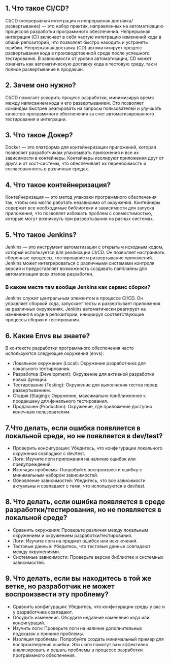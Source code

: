 ## 1. Что такое CI/CD?
CI/CD (непрерывная интеграция и непрерывная доставка/развертывание) — это набор практик, направленных на автоматизацию процессов разработки программного обеспечения. Непрерывная интеграция (CI) включает в себя частую интеграцию изменений кода в общий репозиторий, что позволяет быстро находить и устранять ошибки. Непрерывная доставка (CD) автоматизирует процесс развертывания кода в производственной среде после успешного тестирования. В зависимости от уровня автоматизации, CD может означать как автоматическую доставку кода в тестовую среду, так и полное развертывание в продакшн.
## 2. Зачем оно нужно?
CI/CD помогает ускорить процесс разработки, минимизируя время между написанием кода и его развертыванием. Это позволяет командам быстрее реагировать на запросы пользователей и улучшать качество программного обеспечения за счет автоматизированного тестирования и интеграции.
## 3. Что такое Докер?
Docker — это платформа для контейнеризации приложений, которая позволяет разработчикам упаковывать приложения и все их зависимости в контейнеры. Контейнеры изолируют приложения друг от друга и от хост-системы, что обеспечивает их переносимость и согласованность в различных средах.
## 4. Что такое контейнеризация?
Контейнеризация — это метод упаковки программного обеспечения так, чтобы оно могло работать независимо от окружения. Контейнеры содержат все необходимые библиотеки и зависимости для запуска приложения, что позволяет избежать проблем с совместимостью, которые могут возникнуть при развертывании на разных системах.
## 5. Что такое Jenkins?
Jenkins — это инструмент автоматизации с открытым исходным кодом, который используется для реализации CI/CD. Он позволяет настраивать сборочные процессы, тестирование и развертывание приложений. Jenkins может интегрироваться с различными системами контроля версий и предоставляет возможность создавать пайплайны для автоматизации всех этапов разработки.
### В каком месте там вообще Jenkins как сервис сборки?
Jenkins служит центральным элементом в процессе CI/CD. Он управляет сборкой кода, запускает тесты и развертывает приложения на различных окружениях. Jenkins автоматически реагирует на изменения в коде в репозитории, инициируя соответствующие процессы сборки и тестирования.
## 6. Какие Envs вы знаете?
В контексте разработки программного обеспечения часто используются следующие окружения (envs):
* Локальное окружение (Local): Окружение разработчика для локального тестирования.
* Разработка (Development): Окружение для активной разработки новых функций.
* Тестирование (Testing): Окружение для выполнения тестов перед развертыванием.
* Стадия (Staging): Окружение, максимально приближенное к продакшену для финального тестирования.
* Продакшен (Production): Окружение, где приложение доступно конечным пользователям.
## 7.Что делать, если ошибка появляется в локальной среде, но не появляется в dev/test?
* Проверить конфигурации: Убедитесь, что конфигурации локального окружения совпадают с dev/test.
* Логи: Изучите логи приложения на наличие ошибок или предупреждений.
* Изоляция проблемы: Попробуйте воспроизвести ошибку с минимальным набором зависимостей.
* Обновление зависимостей: Убедитесь, что все зависимости актуальны и совпадают с теми, что используются в dev/test.
## 8. Что делать, если ошибка появляется в среде разработки/тестирования, но не появляется в локальной среде?
* Сравнить окружения: Проверьте различия между локальным окружением и окружением разработки/тестирования.
* Логи: Изучите логи на предмет ошибок или исключений.
* Тестовые данные: Убедитесь, что тестовые данные совпадают между окружениями.
* Системные зависимости: Проверьте версии библиотек и системных зависимостей.
## 9. Что делать, если вы находитесь в той же ветке, но разработчик не может воспроизвести эту проблему?
* Сравнить конфигурации: Убедитесь, что конфигурации среды у вас и у разработчика совпадают.
* Обсудить изменения: Обсудите недавние изменения кода или конфигураций.
* Изучить логи: Проверьте логи на наличие дополнительных подсказок о причине проблемы.
* Изоляция проблемы: Попробуйте создать минимальный пример для воспроизведения ошибки.
Эти шаги помогут вам эффективно анализировать и решать проблемы в процессе разработки программного обеспечения.
